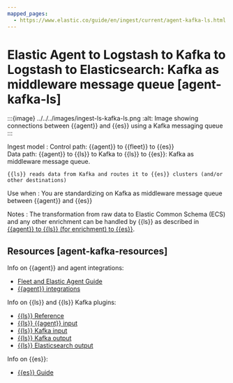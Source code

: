 ```yaml
---
mapped_pages:
  - https://www.elastic.co/guide/en/ingest/current/agent-kafka-ls.html
---
```


# Elastic Agent to Logstash to Kafka to Logstash to Elasticsearch: Kafka as middleware message queue [agent-kafka-ls]

:::{image} ../../../images/ingest-ls-kafka-ls.png
:alt: Image showing connections between {{agent}} and {{es}} using a Kafka messaging queue
:::

Ingest model
:   Control path: {{agent}} to {{fleet}} to {{es}}<br> Data path: {{agent}} to {{ls}} to Kafka to {{ls}} to {{es}}: Kafka as middleware message queue.

    {{ls}} reads data from Kafka and routes it to {{es}} clusters (and/or other destinations)


Use when
:   You are standardizing on Kafka as middleware message queue between {{agent}} and {{es}}

Notes
:   The transformation from raw data to Elastic Common Schema (ECS) and any other enrichment can be handled by {{ls}} as described in [{{agent}} to {{ls}} (for enrichment) to {{es}}](ls-enrich.md).


## Resources [agent-kafka-resources]

Info on {{agent}} and agent integrations:

* [Fleet and Elastic Agent Guide](https://www.elastic.co/guide/en/fleet/current)
* [{{agent}} integrations](asciidocalypse://docs/integration-docs/docs/reference/ingestion-tools/integrations/index.md)

Info on {{ls}} and {{ls}} Kafka plugins:

* [{{ls}} Reference](https://www.elastic.co/guide/en/logstash/current)
* [{{ls}} {{agent}} input](asciidocalypse://docs/logstash/docs/reference/ingestion-tools/logstash/plugins-inputs-elastic_agent.md)
* [{{ls}} Kafka input](asciidocalypse://docs/logstash/docs/reference/ingestion-tools/logstash/plugins-inputs-kafka.md)
* [{{ls}} Kafka output](asciidocalypse://docs/logstash/docs/reference/ingestion-tools/logstash/plugins-outputs-kafka.md)
* [{{ls}} Elasticsearch output](asciidocalypse://docs/logstash/docs/reference/ingestion-tools/logstash/plugins-outputs-elasticsearch.md)

Info on {{es}}:

* [{{es}} Guide](https://www.elastic.co/guide/en/elasticsearch/reference/current)

